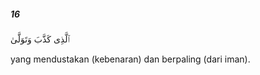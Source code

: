 ##### 16

<span class="ayah">ٱلَّذِى كَذَّبَ وَتَوَلَّىٰ</span>

<span class="ayah_translation">yang mendustakan (kebenaran) dan berpaling (dari iman).</span>
